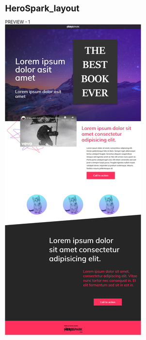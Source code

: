 # HeroSpark_layout

PREVIEW - 1
![alt text](https://github.com/marcfreir/HeroSpark_layout/blob/master/_PREVIEW/HEROSPARK-preview.jpg)
